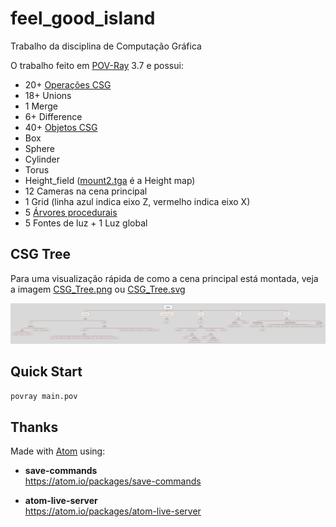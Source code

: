 # feel_good_island
Trabalho da disciplina de Computação Gráfica

O trabalho feito em [POV-Ray](https://github.com/POV-Ray/povray) 3.7 e possui:
- 20+ [Operações CSG](http://www.povray.org/documentation/view/3.6.0/28/)
 - 18+ Unions
 - 1 Merge
 - 6+ Difference
- 40+ [Objetos CSG](http://www.povray.org/documentation/view/3.6.0/27/)
 - Box
 - Sphere
 - Cylinder
 - Torus
 - Height_field ([mount2.tga](mount2.tga) é a Height map)
- 12 Cameras na cena principal
- 1 Grid (linha azul indica eixo Z, vermelho indica eixo X)
- 5 [Árvores procedurais](http://www.oyonale.com/modeles.php?lang=en&page=1)
- 5 Fontes de luz + 1 Luz global


## CSG Tree

Para uma visualização rápida de como a cena principal está montada, veja a imagem [CSG_Tree.png](CSG_Tree.png) ou [CSG_Tree.svg](CSG_Tree.svg)

![CSG_Tree](CSG_Tree.png)


## Quick Start

```sh
povray main.pov
```


## Thanks

Made with [Atom](https://github.com/atom/atom) using:

- **save-commands**   
https://atom.io/packages/save-commands

- **atom-live-server**   
https://atom.io/packages/atom-live-server
